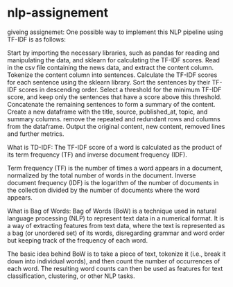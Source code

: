 # nlp-assignement

giveing assignemet:
One possible way to implement this NLP pipeline using TF-IDF is as follows:

Start by importing the necessary libraries, such as pandas for reading and manipulating the data, and sklearn for calculating the TF-IDF scores.
Read in the csv file containing the news data, and extract the content column.
Tokenize the content column into sentences.
Calculate the TF-IDF scores for each sentence using the sklearn library.
Sort the sentences by their TF-IDF scores in descending order.
Select a threshold for the minimum TF-IDF score, and keep only the sentences that have a score above this threshold.
Concatenate the remaining sentences to form a summary of the content.
Create a new dataframe with the title, source, published_at, topic, and summary columns.
remove the repeated and redundant rows and columns from the dataframe.
Output the original content, new content, removed lines and further metrics.



What is TD-IDF:
The TF-IDF score of a word is calculated as the product of its term frequency (TF) and inverse document frequency (IDF).

Term frequency (TF) is the number of times a word appears in a document, normalized by the total number of words in the document.
Inverse document frequency (IDF) is the logarithm of the number of documents in the collection divided by the number of documents where the word appears.

What is Bag of Words:
Bag of Words (BoW) is a technique used in natural language processing (NLP) to represent text data in a numerical format. 
It is a way of extracting features from text data, where the text is represented as a bag (or unordered set) of its words, 
disregarding grammar and word order but keeping track of the frequency of each word.

The basic idea behind BoW is to take a piece of text, 
tokenize it (i.e., break it down into individual words), 
and then count the number of occurrences of each word. The resulting word counts can then be used as 
features for text classification, clustering, or other NLP tasks.
